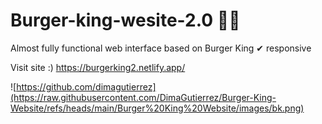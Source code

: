 # Burger-king-wesite-2.0 🍔👑
Almost fully functional web interface based on Burger King ✔ responsive

Visit site :) https://burgerking2.netlify.app/

![https://github.com/dimagutierrez](https://raw.githubusercontent.com/DimaGutierrez/Burger-King-Website/refs/heads/main/Burger%20King%20Website/images/bk.png)

